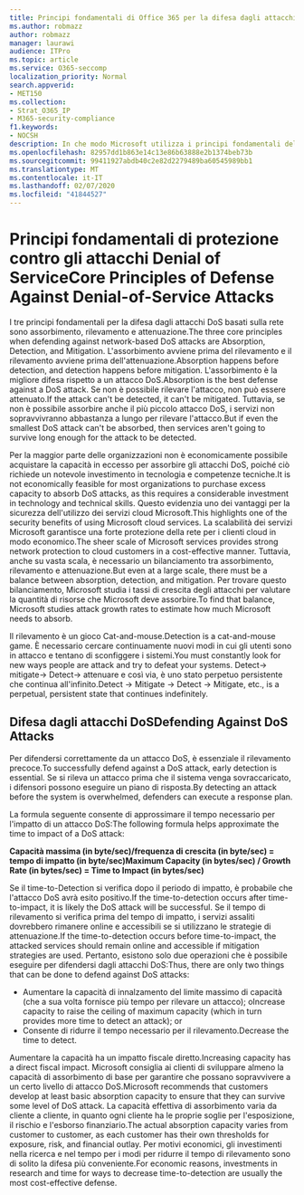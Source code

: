 ```yaml
---
title: Principi fondamentali di Office 365 per la difesa dagli attacchi Denial of Service
ms.author: robmazz
author: robmazz
manager: laurawi
audience: ITPro
ms.topic: article
ms.service: O365-seccomp
localization_priority: Normal
search.appverid:
- MET150
ms.collection:
- Strat_O365_IP
- M365-security-compliance
f1.keywords:
- NOCSH
description: In che modo Microsoft utilizza i principi fondamentali dell'assorbimento, del rilevamento e dell'attenuazione in difesa degli attacchi DoS (Denial of Service).
ms.openlocfilehash: 82957dd1b863e14c13e86b63888e2b1374beb73b
ms.sourcegitcommit: 99411927abdb40c2e82d2279489ba60545989bb1
ms.translationtype: MT
ms.contentlocale: it-IT
ms.lasthandoff: 02/07/2020
ms.locfileid: "41844527"
---
```

# <a name="core-principles-of-defense-against-denial-of-service-attacks"></a><span data-ttu-id="6442d-103">Principi fondamentali di protezione contro gli attacchi Denial of Service</span><span class="sxs-lookup"><span data-stu-id="6442d-103">Core Principles of Defense Against Denial-of-Service Attacks</span></span>

<span data-ttu-id="6442d-104">I tre principi fondamentali per la difesa dagli attacchi DoS basati sulla rete sono assorbimento, rilevamento e attenuazione.</span><span class="sxs-lookup"><span data-stu-id="6442d-104">The three core principles when defending against network-based DoS attacks are Absorption, Detection, and Mitigation.</span></span> <span data-ttu-id="6442d-105">L'assorbimento avviene prima del rilevamento e il rilevamento avviene prima dell'attenuazione.</span><span class="sxs-lookup"><span data-stu-id="6442d-105">Absorption happens before detection, and detection happens before mitigation.</span></span> <span data-ttu-id="6442d-106">L'assorbimento è la migliore difesa rispetto a un attacco DoS.</span><span class="sxs-lookup"><span data-stu-id="6442d-106">Absorption is the best defense against a DoS attack.</span></span> <span data-ttu-id="6442d-107">Se non è possibile rilevare l'attacco, non può essere attenuato.</span><span class="sxs-lookup"><span data-stu-id="6442d-107">If the attack can't be detected, it can't be mitigated.</span></span> <span data-ttu-id="6442d-108">Tuttavia, se non è possibile assorbire anche il più piccolo attacco DoS, i servizi non sopravvivranno abbastanza a lungo per rilevare l'attacco.</span><span class="sxs-lookup"><span data-stu-id="6442d-108">But if even the smallest DoS attack can't be absorbed, then services aren't going to survive long enough for the attack to be detected.</span></span>

<span data-ttu-id="6442d-109">Per la maggior parte delle organizzazioni non è economicamente possibile acquistare la capacità in eccesso per assorbire gli attacchi DoS, poiché ciò richiede un notevole investimento in tecnologia e competenze tecniche.</span><span class="sxs-lookup"><span data-stu-id="6442d-109">It is not economically feasible for most organizations to purchase excess capacity to absorb DoS attacks, as this requires a considerable investment in technology and technical skills.</span></span> <span data-ttu-id="6442d-110">Questo evidenzia uno dei vantaggi per la sicurezza dell'utilizzo dei servizi cloud Microsoft.</span><span class="sxs-lookup"><span data-stu-id="6442d-110">This highlights one of the security benefits of using Microsoft cloud services.</span></span> <span data-ttu-id="6442d-111">La scalabilità dei servizi Microsoft garantisce una forte protezione della rete per i clienti cloud in modo economico.</span><span class="sxs-lookup"><span data-stu-id="6442d-111">The sheer scale of Microsoft services provides strong network protection to cloud customers in a cost-effective manner.</span></span> <span data-ttu-id="6442d-112">Tuttavia, anche su vasta scala, è necessario un bilanciamento tra assorbimento, rilevamento e attenuazione.</span><span class="sxs-lookup"><span data-stu-id="6442d-112">But even at a large scale, there must be a balance between absorption, detection, and mitigation.</span></span> <span data-ttu-id="6442d-113">Per trovare questo bilanciamento, Microsoft studia i tassi di crescita degli attacchi per valutare la quantità di risorse che Microsoft deve assorbire.</span><span class="sxs-lookup"><span data-stu-id="6442d-113">To find that balance, Microsoft studies attack growth rates to estimate how much Microsoft needs to absorb.</span></span>

<span data-ttu-id="6442d-114">Il rilevamento è un gioco Cat-and-mouse.</span><span class="sxs-lookup"><span data-stu-id="6442d-114">Detection is a cat-and-mouse game.</span></span> <span data-ttu-id="6442d-115">È necessario cercare continuamente nuovi modi in cui gli utenti sono in attacco e tentano di sconfiggere i sistemi.</span><span class="sxs-lookup"><span data-stu-id="6442d-115">You must constantly look for new ways people are attack and try to defeat your systems.</span></span> <span data-ttu-id="6442d-116">Detect-> mitigate-> Detect-> attenuare e così via, è uno stato perpetuo persistente che continua all'infinito.</span><span class="sxs-lookup"><span data-stu-id="6442d-116">Detect -> Mitigate -> Detect -> Mitigate, etc., is a perpetual, persistent state that continues indefinitely.</span></span>

## <a name="defending-against-dos-attacks"></a><span data-ttu-id="6442d-117">Difesa dagli attacchi DoS</span><span class="sxs-lookup"><span data-stu-id="6442d-117">Defending Against DoS Attacks</span></span>

<span data-ttu-id="6442d-118">Per difendersi correttamente da un attacco DoS, è essenziale il rilevamento precoce.</span><span class="sxs-lookup"><span data-stu-id="6442d-118">To successfully defend against a DoS attack, early detection is essential.</span></span> <span data-ttu-id="6442d-119">Se si rileva un attacco prima che il sistema venga sovraccaricato, i difensori possono eseguire un piano di risposta.</span><span class="sxs-lookup"><span data-stu-id="6442d-119">By detecting an attack before the system is overwhelmed, defenders can execute a response plan.</span></span>

<span data-ttu-id="6442d-120">La formula seguente consente di approssimare il tempo necessario per l'impatto di un attacco DoS:</span><span class="sxs-lookup"><span data-stu-id="6442d-120">The following formula helps approximate the time to impact of a DoS attack:</span></span>

   <span data-ttu-id="6442d-121">**Capacità massima (in byte/sec)/frequenza di crescita (in byte/sec) = tempo di impatto (in byte/sec)**</span><span class="sxs-lookup"><span data-stu-id="6442d-121">**Maximum Capacity (in bytes/sec) / Growth Rate (in bytes/sec) = Time to Impact (in bytes/sec)**</span></span>

<span data-ttu-id="6442d-122">Se il time-to-Detection si verifica dopo il periodo di impatto, è probabile che l'attacco DoS avrà esito positivo.</span><span class="sxs-lookup"><span data-stu-id="6442d-122">If the time-to-detection occurs after time-to-impact, it is likely the DoS attack will be successful.</span></span> <span data-ttu-id="6442d-123">Se il tempo di rilevamento si verifica prima del tempo di impatto, i servizi assaliti dovrebbero rimanere online e accessibili se si utilizzano le strategie di attenuazione.</span><span class="sxs-lookup"><span data-stu-id="6442d-123">If the time-to-detection occurs before time-to-impact, the attacked services should remain online and accessible if mitigation strategies are used.</span></span> <span data-ttu-id="6442d-124">Pertanto, esistono solo due operazioni che è possibile eseguire per difendersi dagli attacchi DoS:</span><span class="sxs-lookup"><span data-stu-id="6442d-124">Thus, there are only two things that can be done to defend against DoS attacks:</span></span>

- <span data-ttu-id="6442d-125">Aumentare la capacità di innalzamento del limite massimo di capacità (che a sua volta fornisce più tempo per rilevare un attacco); o</span><span class="sxs-lookup"><span data-stu-id="6442d-125">Increase capacity to raise the ceiling of maximum capacity (which in turn provides more time to detect an attack); or</span></span>
- <span data-ttu-id="6442d-126">Consente di ridurre il tempo necessario per il rilevamento.</span><span class="sxs-lookup"><span data-stu-id="6442d-126">Decrease the time to detect.</span></span>

<span data-ttu-id="6442d-127">Aumentare la capacità ha un impatto fiscale diretto.</span><span class="sxs-lookup"><span data-stu-id="6442d-127">Increasing capacity has a direct fiscal impact.</span></span> <span data-ttu-id="6442d-128">Microsoft consiglia ai clienti di sviluppare almeno la capacità di assorbimento di base per garantire che possano sopravvivere a un certo livello di attacco DoS.</span><span class="sxs-lookup"><span data-stu-id="6442d-128">Microsoft recommends that customers develop at least basic absorption capacity to ensure that they can survive some level of DoS attack.</span></span> <span data-ttu-id="6442d-129">La capacità effettiva di assorbimento varia da cliente a cliente, in quanto ogni cliente ha le proprie soglie per l'esposizione, il rischio e l'esborso finanziario.</span><span class="sxs-lookup"><span data-stu-id="6442d-129">The actual absorption capacity varies from customer to customer, as each customer has their own thresholds for exposure, risk, and financial outlay.</span></span> <span data-ttu-id="6442d-130">Per motivi economici, gli investimenti nella ricerca e nel tempo per i modi per ridurre il tempo di rilevamento sono di solito la difesa più conveniente.</span><span class="sxs-lookup"><span data-stu-id="6442d-130">For economic reasons, investments in research and time for ways to decrease time-to-detection are usually the most cost-effective defense.</span></span>

